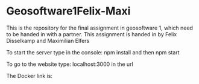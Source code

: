 # Geosoftware1Felix-Maxi
This is the repository for the final assignment in geosoftware 1, which need to be handed in with a partner.
This assignment is handed in by Felix Disselkamp and Maximilian Elfers

To start the server type in the console: npm install and then npm start

To go to the website type: localhost:3000 in the url

The Docker link is: 

